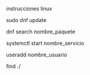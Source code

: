 instrucciones linux

sudo dnf update

dnf search nombre_paquete

systemctl start nombre_servicio

useradd nombre_usuario


find ./ 